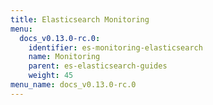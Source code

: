```yaml
---
title: Elasticsearch Monitoring
menu:
  docs_v0.13.0-rc.0:
    identifier: es-monitoring-elasticsearch
    name: Monitoring
    parent: es-elasticsearch-guides
    weight: 45
menu_name: docs_v0.13.0-rc.0
---
```

